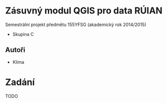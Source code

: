# Zásuvný modul QGIS pro data RÚIAN

Semestrální projekt předmětu 155YFSG (akademický rok 2014/2015)

* Skupina C

## Autoři

* Klíma

# Zadání

TODO
